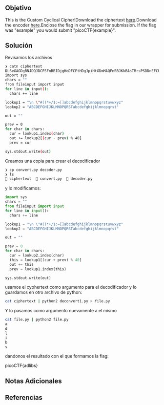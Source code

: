 ## Objetivo
This is the Custom Cyclical Cipher!Download the ciphertext [here](https://artifacts.picoctf.net/c_titan/47/ciphertext).Download the encoder [here](https://artifacts.picoctf.net/c_titan/47/convert.py).Enclose the flag in our wrapper for submission. If the flag was "example" you would submit "picoCTF{example}".

## Solución
Revisamos los archivos
```bash
❯ catn ciphertext
DLSeGAGDgBNJDQJDCFSFnRBIDjgHoDFCFtHDgJpiHtGDmMAQFnRBJKkBAsTMrsPSDDnEFCFtIbEDtDCIbFCFtHTJDKerFldbFObFCFtLBFkBAAAPFnRBJGEkerFlcPgKkImHnIlATJDKbTbFOkdNnsgbnJRMFnRBNAFkBAAAbrcbTKAkOgFpOgFpOpkBAAAAAAAiClFGIPFnRBaKliCgClFGtIBAAAAAAAOgGEkImHnIl%                                      ❯ catb convert.py
import sys
chars = ""
from fileinput import input
for line in input():
  chars += line

lookup1 = "\n \"#()*+/1:=[]abcdefghijklmnopqrstuvwxyz"
lookup2 = "ABCDEFGHIJKLMNOPQRSTabcdefghijklmnopqrst"

out = ""

prev = 0
for char in chars:
  cur = lookup1.index(char)
  out += lookup2[(cur - prev) % 40]
  prev = cur

sys.stdout.write(out)
```

Creamos una copia para crear el decodificador
```bash
❯ cp convert.py decoder.py
❯ ls
 ciphertext   convert.py   decoder.py
```
y lo modificamos:
```python
import sys
chars = ""
from fileinput import input
for line in input():
  chars += line

lookup1 = "\n \"#()*+/1:=[]abcdefghijklmnopqrstuvwxyz"
lookup2 = "ABCDEFGHIJKLMNOPQRSTabcdefghijklmnopqrst"

out = ""

prev = 0
for char in chars:
  cur = lookup2.index(char)
  this = lookup1[(cur + prev) % 40]
  out += this
  prev = lookup1.index(this)

sys.stdout.write(out)
```
usamos el cyphertext como argumento para el decodificador y lo guardamos en otro archivo de python:
```bash
cat ciphertext | python2 deconvert1.py > file.py
```
Y lo pasamos como argumento nuevamente a el mismo
```bash
cat file.py | python2 file.py 
a
d
l
i
b
s
```
dandonos el resultado con el que formamos la flag:

picoCTF{adlibs}
## Notas Adicionales


## Referencias
